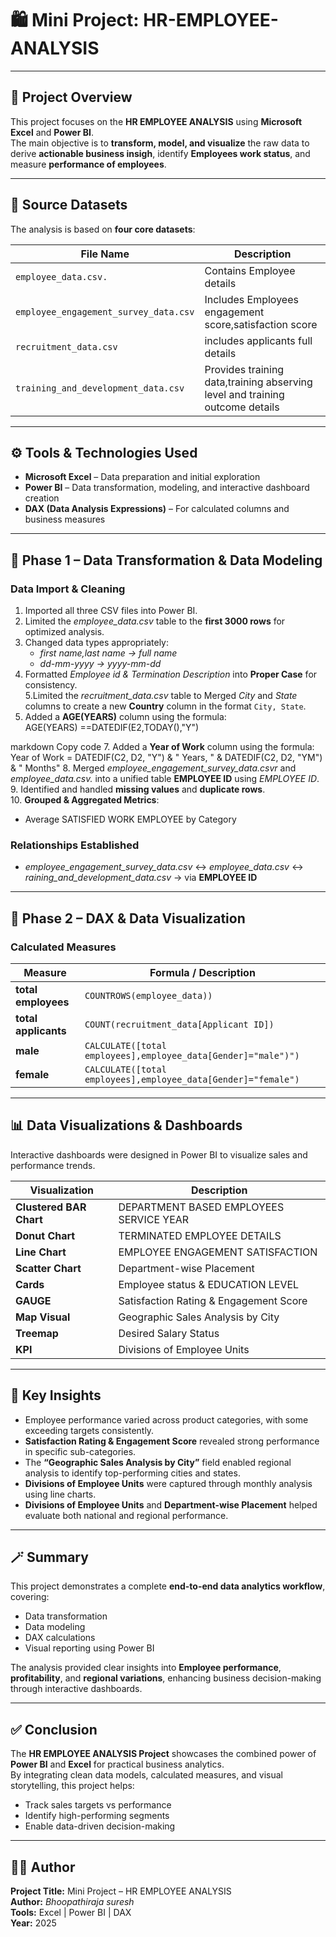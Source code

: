# 🛍️ Mini Project:  HR-EMPLOYEE-ANALYSIS

---

## 📘 Project Overview
This project focuses on the **HR EMPLOYEE ANALYSIS** using **Microsoft Excel** and **Power BI**.  
The main objective is to **transform, model, and visualize** the raw data to derive **actionable business insigh**, identify **Employees work status**, and measure **performance of employees**.

---

## 📂 Source Datasets
The analysis is based on **four core datasets**:

| File Name | Description |
|------------|--------------|
| `employee_data.csv.` | Contains Employee details |
| `employee_engagement_survey_data.csv` | Includes Employees engagement score,satisfaction score |
| `recruitment_data.csv` | includes applicants full details |
| `training_and_development_data.csv` | Provides training data,training abserving level and training outcome details  |
---

## ⚙️ Tools & Technologies Used
- **Microsoft Excel** – Data preparation and initial exploration  
- **Power BI** – Data transformation, modeling, and interactive dashboard creation  
- **DAX (Data Analysis Expressions)** – For calculated columns and business measures  

---

## 🔄 Phase 1 – Data Transformation & Data Modeling

### **Data Import & Cleaning**
1. Imported all three CSV files into Power BI.  
2. Limited the *employee_data.csv* table to the **first 3000 rows** for optimized analysis.  
3. Changed data types appropriately:  
   - *first name,last name → full name*  
   - *dd-mm-yyyy → yyyy-mm-dd*  
4. Formatted *Employee id & Termination Description* into **Proper Case** for consistency.  
5.Limited the *recruitment_data.csv* table to Merged *City* and *State* columns to create a new **Country** column in the format `City, State`.  
6. Added a **AGE(YEARS)** column using the formula:  
AGE(YEARS) ==DATEDIF(E2,TODAY(),"Y")

markdown
Copy code
7. Added a **Year of Work** column using the formula:  
Year of Work = DATEDIF(C2, D2, "Y") & " Years, " & DATEDIF(C2, D2, "YM") & " Months"
8. Merged *employee_engagement_survey_data.csvr* and *employee_data.csv.* into a unified table **EMPLOYEE ID** using *EMPLOYEE ID*.  
9. Identified and handled **missing values** and **duplicate rows**.  
10. **Grouped & Aggregated Metrics**:
 - Average SATISFIED WORK EMPLOYEE by Category   

### **Relationships Established**
- *employee_engagement_survey_data.csv* ↔ *employee_data.csv* ↔ *raining_and_development_data.csv* → via **EMPLOYEE ID** 

---

## 🧮 Phase 2 – DAX & Data Visualization

### **Calculated Measures**
| Measure | Formula / Description |
|----------|----------------------|
| **total employees** | `COUNTROWS(employee_data))` |
| **total applicants** | `COUNT(recruitment_data[Applicant ID])` |
| **male** | `CALCULATE([total employees],employee_data[Gender]="male")")` |
| **female** | `CALCULATE([total employees],employee_data[Gender]="female")` |

---

## 📊 Data Visualizations & Dashboards
Interactive dashboards were designed in Power BI to visualize sales and performance trends.

| Visualization | Description |
|----------------|-------------|
| **Clustered BAR Chart** | DEPARTMENT BASED EMPLOYEES SERVICE YEAR |
| **Donut Chart** | TERMINATED EMPLOYEE DETAILS |
| **Line Chart** | EMPLOYEE ENGAGEMENT SATISFACTION  |
| **Scatter Chart** | Department-wise Placement |
| **Cards** | Employee status & EDUCATION LEVEL |
| **GAUGE** | Satisfaction Rating & Engagement Score |
| **Map Visual** | Geographic Sales Analysis by City |
| **Treemap** | Desired Salary Status |
| **KPI** | Divisions of Employee Units |
---

## 🧠 Key Insights
- Employee performance varied across product categories, with some exceeding targets consistently.  
- **Satisfaction Rating & Engagement Score** revealed strong performance in specific sub-categories.  
- The **“Geographic Sales Analysis by City”** field enabled regional analysis to identify top-performing cities and states.  
- **Divisions of Employee Units** were captured through monthly analysis using line charts.  
- **Divisions of Employee Units** and **Department-wise Placement** helped evaluate both national and regional performance.  

---

## 🪄 Summary
This project demonstrates a complete **end-to-end data analytics workflow**, covering:
- Data transformation  
- Data modeling  
- DAX calculations  
- Visual reporting using Power BI  

The analysis provided clear insights into **Employee performance**, **profitability**, and **regional variations**, enhancing business decision-making through interactive dashboards.

---

## ✅ Conclusion
The **HR EMPLOYEE ANALYSIS Project** showcases the combined power of **Power BI** and **Excel** for practical business analytics.  
By integrating clean data models, calculated measures, and visual storytelling, this project helps:
- Track sales targets vs performance  
- Identify high-performing segments  
- Enable data-driven decision-making  

---

## 👩‍💻 Author
**Project Title:** Mini Project – HR EMPLOYEE ANALYSIS  
**Author:** *Bhoopathiraja suresh*  
**Tools:** Excel | Power BI | DAX  
**Year:** 2025  
